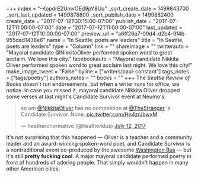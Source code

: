 +++
index = "-KopdrE2UmvOEd9pY8Uq"
_sort_create_date = 1499843700
_sort_last_updated = 1499878800
_sort_publish_date = 1499882400
create_date = "2017-07-12T00:15:00-07:00"
publish_date = "2017-07-12T11:00:00-07:00"
date = "2017-07-12T11:00:00-07:00"
last_updated = "2017-07-12T10:00:00-07:00"
preview_url = "a6ff26a7-09d4-d2b4-9f4b-955dad1438e6"
name = "In Seattle, poets are leaders"
title = "In Seattle, poets are leaders"
type = "Column"
link = ""
shareimage = ""
twitterauto = "Mayoral candidate @NikkitaOliver performed spoken word to great acclaim. We love this city."
facebookauto = "Mayoral candidate Nikkita Oliver performed spoken word to great acclaim last night. We love this city!"
make_image_tweet = "False"
byline = ["writers/paul-constant"]
tags_notes = ["tags/poetry"]
authors_notes = ""
books = ""
+++
The *Seattle Review of Books* doesn't run endorsements, but when a writer runs for office, we notice. In case you missed it, mayoral candidate Nikkita Oliver dropped some verses at last night's Candidate Survivor event at Neumo's.

<blockquote class="twitter-tweet" data-lang="en"><p lang="en" dir="ltr">so um <a href="https://twitter.com/NikkitaOliver">@NikkitaOliver</a> has no competition at <a href="https://twitter.com/TheStranger">@TheStranger</a> &#39;s Candidate Survivor. None. <a href="https://t.co/Hn4zrJbwxM">pic.twitter.com/Hn4zrJbwxM</a></p>&mdash; heatheronormative (@heatherklus) <a href="https://twitter.com/heatherklus/status/885003895172456449">July 12, 2017</a></blockquote>

It's not surprising that this happened — Oliver is a teacher and a community leader and an award-winning spoken-word poet, and Candidate Survivor is a nontraditional event co-produced by the awesome [Washington Bus](http://www.washingtonbus.org/) — but it's still **pretty fucking cool**. A major mayoral candidate performed poetry in front of hundreds of adoring people. That simply wouldn't happen in many other American cities. 
